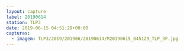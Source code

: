 ```yaml
---
layout: capture
label: 20190614
station: TLP3
date: 2019-06-15 04:51:29+00:00
capturas:
  - imagem: TLP3/2019/201906/20190614/M20190615_045129_TLP_3P.jpg
---
```


